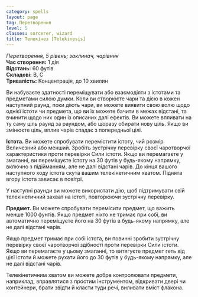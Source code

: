 ```yaml
---
category: spells
layout: page
tag: Перетворення
level: 5
classes: sorcerer, wizard
title: Телекінез [Telekinesis]
---
```

_Перетворення, 5 рівень; заклинач, чарівник_   
**Час створення:** 1 дія  
**Відстань:** 60 футів   
**Складові:** В, С  
**Тривалість:** Концентрація, до 10 хвилин  

Ви набуваєте здатності переміщувати або взаємодіяти з істотами та предметами силою думки. Коли ви створюєте чари та дією в кожен наступний раунд, поки діють чари, ви можете виявити свою волю щодо однієї істоти чи предмета, що ви їх можете бачити в межах відстані, та вчинити щодо них один із описаних далі ефектів. Ви можете впливати на ту саму ціль раунд за раундом, або щоразу обирати нову ціль. Якщо ви змінюєте ціль, вплив чарів спадає з попередньої цілі.   

**Істота.** Ви можете спробувати перемістити істоту, чий розмір Величезний або менший. Зробіть зустрічну перевірку своєї чаротворчої характеристики проти перевірки Сили істоти. Якщо ви перемагаєте у змаганні, ви переміщуєте істоту на 30 футів у будь-якому напрямку, включно з підійманням, але не далі відстані чарів. До кінця вашого наступного ходу істота скута вашим телекінетичним хватом. Піднята вгору істота зависає в повітрі.   

У наступні раунди ви можете використати дію, щоб підтримувати свій телекінетичний захват на істоті, повторюючи зустрічну перевірку.   

**Предмет.** Ви можете спробувати перемісити предмет, що важить менше 1000 фунтів. Якщо предмет ніхто не тримає при собі, ви автоматично переміщуєте його на 30 футів в будь-якому напрямку, але не далі відстані чарів.  

Якщо предмет тримає при собі істота, ви повинні зробити зустрічну перевірку своєї чаротворчої здібності проти перевірки Сили істоти. Якщо ви перемагаєте у цьому змаганні, то витягуєте предмет геть від цієї істоти й можете рухати його до 30 футів у будь-якому напрямку, але не далі відстані чарів.   

Телекінетичним хватом ви можете добре контролювати предмети, наприклад, вправлятися з простим інструментом, відкривати двері чи контейнери, брати звідти й класти туди речі, виливати вміст флакона.
